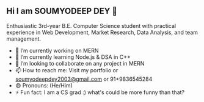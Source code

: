 ## Hi I am SOUMYODEEP DEY 👋

 
 
Enthusiastic 3rd-year B.E. Computer Science student with practical experience in Web Development, Market Research, Data Analysis, and team management.
 

- 🔭 I’m currently working on MERN
- 🌱 I’m currently learning Node.js & DSA in C++
- 👯 I’m looking to collaborate on any project in MERN
- 📫 How to reach me: Visit my portfolio or soumyodeepdey2003@gmail.com or 91+9836545284
- 😄 Pronouns: (He/Him)
- ⚡ Fun fact: I am a CS grad :) what's could be more funny than that?
 
